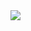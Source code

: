 <img src="https://capsule-render.vercel.app/api?type=rect&color=2C3E50&height=100&section=header&text=Hi%20there,%20I'm%20Kangmin%20Moon!&fontColor=ABEBC6&fontSize=30&fontAlign=50&font=Poppins" />

